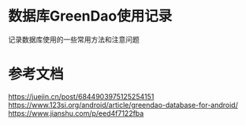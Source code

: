 # 数据库GreenDao使用记录  
记录数据库使用的一些常用方法和注意问题

# 参考文档
https://juejin.cn/post/6844903975125254151
https://www.123si.org/android/article/greendao-database-for-android/
https://www.jianshu.com/p/eed4f7122fba



